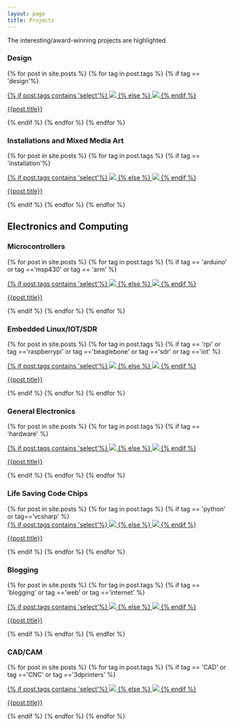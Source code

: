 ```yaml
---
layout: page
title: Projects
---
```

<p>The interesting/award-winning projects are <span class="select2">highlighted</span></p>
<div class="projects">
<h3>Design</h3>

  {% for post in site.posts %}
  {% for tag in post.tags %}
  {% if tag == 'design'%}
 <div class="project">
 <a href="{{post.url}}">
  {% if post.tags contains 'select'%}  
 <img class="select" src="http://res.cloudinary.com/indiantinker/image/fetch/w_200,h_200,c_fill,g_auto/{{post.image}}">
  {% else %}  
 <img src="http://res.cloudinary.com/indiantinker/image/fetch/w_200,h_200,c_fill,g_auto/{{post.image}}">   
  {% endif %}
 <p>
 {{post.title}}
 </p></a>
 </div>

  {% endif %}
  {% endfor %}
  {% endfor %}
</div>

<div class="projects">
<h3>Installations and Mixed Media Art</h3>

  {% for post in site.posts %}
  {% for tag in post.tags %}
  {% if tag == 'installation'%}
 <div class="project">
 <a href="{{post.url}}">
 {% if post.tags contains 'select'%}  
 <img class="select" src="http://res.cloudinary.com/indiantinker/image/fetch/w_200,h_200,c_fill,g_auto/{{post.image}}">
  {% else %}  
 <img src="http://res.cloudinary.com/indiantinker/image/fetch/w_200,h_200,c_fill,g_auto/{{post.image}}">   
  {% endif %}
 <p>
 {{post.title}}
 </p></a>
 </div>

  {% endif %}
  {% endfor %}
  {% endfor %}
</div>

<h2>Electronics and Computing</h2>
<div class="projects">
<h3>Microcontrollers</h3>

  {% for post in site.posts %}
  {% for tag in post.tags %}
  {% if tag == 'arduino' or tag =='msp430' or tag == 'arm' %}
 <div class="project">
 <a href="{{post.url}}">
  {% if post.tags contains 'select'%}  
 <img class="select" src="http://res.cloudinary.com/indiantinker/image/fetch/w_200,h_200,c_fill,g_auto/{{post.image}}">
  {% else %}  
 <img src="http://res.cloudinary.com/indiantinker/image/fetch/w_200,h_200,c_fill,g_auto/{{post.image}}">   
  {% endif %}
 <p>
 {{post.title}}
 </p></a>
 </div>

  {% endif %}
  {% endfor %}
  {% endfor %}
</div>
<div class="projects">
<h3>Embedded Linux/IOT/SDR</h3>

  {% for post in site.posts %}
  {% for tag in post.tags %}
  {% if tag == 'rpi' or tag =='raspberrypi' or tag =='beaglebone' or tag =='sdr' or tag =='iot' %}
   <div class="project">
 <a href="{{post.url}}">
  {% if post.tags contains 'select'%}  
 <img class="select" src="http://res.cloudinary.com/indiantinker/image/fetch/w_200,h_200,c_fill,g_auto/{{post.image}}">
  {% else %}  
 <img src="http://res.cloudinary.com/indiantinker/image/fetch/w_200,h_200,c_fill,g_auto/{{post.image}}">   
  {% endif %}
 <p>
 {{post.title}}
 </p></a>
 </div>
	
  {% endif %}
  {% endfor %}
  {% endfor %}
</div>
<div class="projects">
<h3>General Electronics</h3>

  {% for post in site.posts %}
  {% for tag in post.tags %}
  {% if tag == 'hardware' %}
   <div class="project">
 <a href="{{post.url}}">
  {% if post.tags contains 'select'%}  
 <img class="select" src="http://res.cloudinary.com/indiantinker/image/fetch/w_200,h_200,c_fill,g_auto/{{post.image}}">
  {% else %}  
 <img src="http://res.cloudinary.com/indiantinker/image/fetch/w_200,h_200,c_fill,g_auto/{{post.image}}">   
  {% endif %}
 <p>
 {{post.title}}
 </p></a>
 </div>

	
  {% endif %}
  {% endfor %}
  {% endfor %}
</div>
<div class="projects">
<h3>Life Saving Code Chips</h3>
{% for post in site.posts %}
  {% for tag in post.tags %}
  {% if tag == 'python' or tag=='vcsharp' %}
   <div class="project">
 <a href="{{post.url}}">
 {% if post.tags contains 'select'%}  
 <img class="select" src="http://res.cloudinary.com/indiantinker/image/fetch/w_200,h_200,c_fill,g_auto/{{post.image}}">
  {% else %}  
 <img src="http://res.cloudinary.com/indiantinker/image/fetch/w_200,h_200,c_fill,g_auto/{{post.image}}">   
  {% endif %}
 <p>
 {{post.title}}
 </p></a>
 </div>

	
  {% endif %}
  {% endfor %}
  {% endfor %}
</div>

<div class="projects">
<h3>Blogging</h3>

  {% for post in site.posts %}
  {% for tag in post.tags %}
  {% if tag == 'blogging' or tag =='web' or tag =='internet' %}
   <div class="project">
 <a href="{{post.url}}">
  {% if post.tags contains 'select'%}  
 <img class="select" src="http://res.cloudinary.com/indiantinker/image/fetch/w_200,h_200,c_fill,g_auto/{{post.image}}">
  {% else %}  
 <img src="http://res.cloudinary.com/indiantinker/image/fetch/w_200,h_200,c_fill,g_auto/{{post.image}}">   
  {% endif %}
 <p>
 {{post.title}}
 </p></a>
 </div>

  {% endif %}
  {% endfor %}
  {% endfor %}
</div>


<div class="projects">
<h3>CAD/CAM</h3> 

  {% for post in site.posts %}
  {% for tag in post.tags %}
  {% if tag == 'CAD' or tag =='CNC' or tag =='3dprinters' %}
   <div class="project">
 <a href="{{post.url}}">
 {% if post.tags contains 'select'%}  
 <img class="select" src="http://res.cloudinary.com/indiantinker/image/fetch/w_200,h_200,c_fill,g_auto/{{post.image}}">
  {% else %}  
 <img src="http://res.cloudinary.com/indiantinker/image/fetch/w_200,h_200,c_fill,g_auto/{{post.image}}">   
  {% endif %}
 <p>
 {{post.title}}
 </p></a>
 </div>
	
  {% endif %}
  {% endfor %}
  {% endfor %}

</div>







